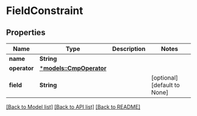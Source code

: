 # FieldConstraint

## Properties
Name | Type | Description | Notes
------------ | ------------- | ------------- | -------------
**name** | **String** |  | 
**operator** | [***models::CmpOperator**](CmpOperator.md) |  | 
**field** | **String** |  | [optional] [default to None]

[[Back to Model list]](../README.md#documentation-for-models) [[Back to API list]](../README.md#documentation-for-api-endpoints) [[Back to README]](../README.md)


